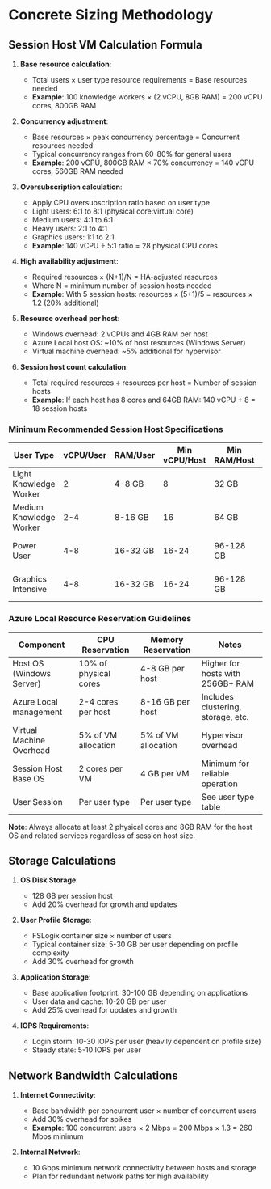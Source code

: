 # Concrete Sizing Methodology

## Session Host VM Calculation Formula

1. **Base resource calculation**:
   - Total users × user type resource requirements = Base resources needed
   - **Example**: 100 knowledge workers × (2 vCPU, 8GB RAM) = 200 vCPU cores, 800GB RAM

2. **Concurrency adjustment**:
   - Base resources × peak concurrency percentage = Concurrent resources needed
   - Typical concurrency ranges from 60-80% for general users
   - **Example**: 200 vCPU, 800GB RAM × 70% concurrency = 140 vCPU cores, 560GB RAM needed

3. **Oversubscription calculation**:
   - Apply CPU oversubscription ratio based on user type
   - Light users: 6:1 to 8:1 (physical core:virtual core)
   - Medium users: 4:1 to 6:1
   - Heavy users: 2:1 to 4:1
   - Graphics users: 1:1 to 2:1
   - **Example**: 140 vCPU ÷ 5:1 ratio = 28 physical CPU cores

4. **High availability adjustment**:
   - Required resources × (N+1)/N = HA-adjusted resources
   - Where N = minimum number of session hosts needed
   - **Example**: With 5 session hosts: resources × (5+1)/5 = resources × 1.2 (20% additional)

5. **Resource overhead per host**:
   - Windows overhead: 2 vCPUs and 4GB RAM per host
   - Azure Local host OS: ~10% of host resources (Windows Server)
   - Virtual machine overhead: ~5% additional for hypervisor

6. **Session host count calculation**:
   - Total required resources ÷ resources per host = Number of session hosts
   - **Example**: If each host has 8 cores and 64GB RAM: 140 vCPU ÷ 8 = 18 session hosts

### Minimum Recommended Session Host Specifications

| User Type | vCPU/User | RAM/User | Min vCPU/Host | Min RAM/Host | Storage/Host |
|-----------|-----------|----------|--------------|--------------|--------------|
| Light Knowledge Worker | 2 | 4-8 GB | 8 | 32 GB | 128 GB OS, 64+ GB per user |
| Medium Knowledge Worker | 2-4 | 8-16 GB | 16 | 64 GB | 128 GB OS, 64+ GB per user |
| Power User | 4-8 | 16-32 GB | 16-24 | 96-128 GB | 128 GB OS, 100+ GB per user |
| Graphics Intensive | 4-8 | 16-32 GB | 16-24 | 96-128 GB | 128 GB OS, 100+ GB per user + GPU |

### Azure Local Resource Reservation Guidelines

| Component | CPU Reservation | Memory Reservation | Notes |
|-----------|----------------|-------------------|-------|
| Host OS (Windows Server) | 10% of physical cores | 4-8 GB per host | Higher for hosts with 256GB+ RAM |
| Azure Local management | 2-4 cores per host | 8-16 GB per host | Includes clustering, storage, etc. |
| Virtual Machine Overhead | 5% of VM allocation | 5% of VM allocation | Hypervisor overhead |
| Session Host Base OS | 2 cores per VM | 4 GB per VM | Minimum for reliable operation |
| User Session | Per user type | Per user type | See user type table |

**Note**: Always allocate at least 2 physical cores and 8GB RAM for the host OS and related services regardless of session host size.

## Storage Calculations

1. **OS Disk Storage**:
   - 128 GB per session host
   - Add 20% overhead for growth and updates

2. **User Profile Storage**:
   - FSLogix container size × number of users
   - Typical container size: 5-30 GB per user depending on profile complexity
   - Add 30% overhead for growth

3. **Application Storage**:
   - Base application footprint: 30-100 GB depending on applications
   - User data and cache: 10-20 GB per user
   - Add 25% overhead for updates and growth

4. **IOPS Requirements**:
   - Login storm: 10-30 IOPS per user (heavily dependent on profile size)
   - Steady state: 5-10 IOPS per user

## Network Bandwidth Calculations

1. **Internet Connectivity**:
   - Base bandwidth per concurrent user × number of concurrent users
   - Add 30% overhead for spikes
   - **Example**: 100 concurrent users × 2 Mbps = 200 Mbps × 1.3 = 260 Mbps minimum

2. **Internal Network**:
   - 10 Gbps minimum network connectivity between hosts and storage
   - Plan for redundant network paths for high availability
